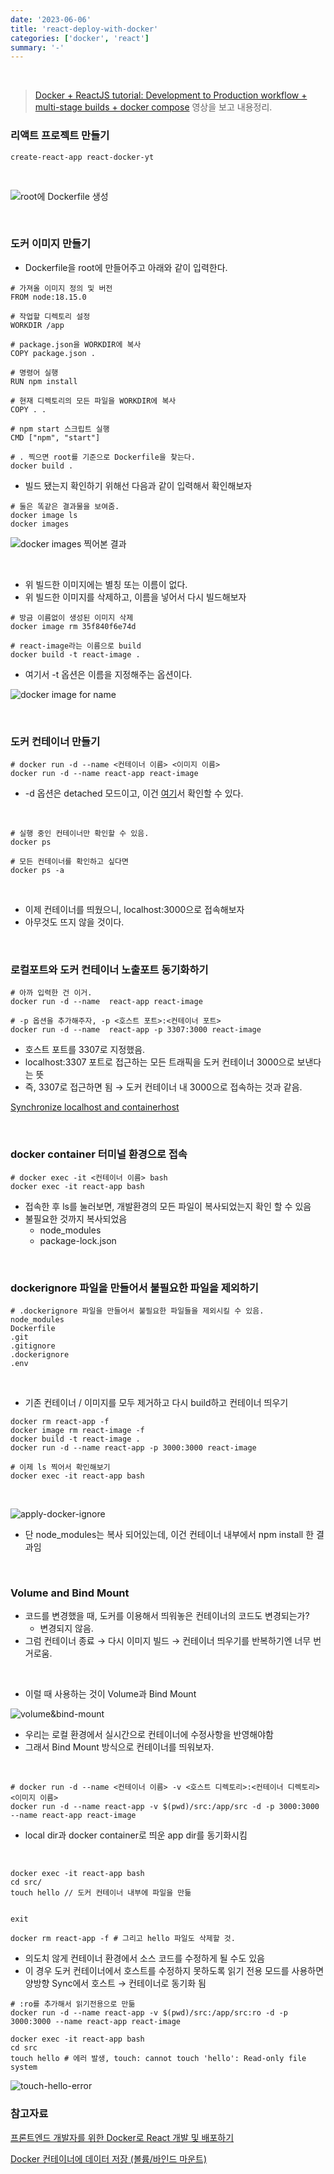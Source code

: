 ```yaml
---
date: '2023-06-06'
title: 'react-deploy-with-docker'
categories: ['docker', 'react']
summary: '-'
---
```


<br>

> [Docker + ReactJS tutorial: Development to Production workflow + multi-stage builds + docker compose](https://youtu.be/3xDAU5cvi5E) 영상을 보고 내용정리.

### 리액트 프로젝트 만들기

```
create-react-app react-docker-yt
```

<br>

![root에 Dockerfile 생성](./root%EC%97%90-dockerfile-%EC%83%9D%EC%84%B1.png)

<br>

### 도커 이미지 만들기

- Dockerfile을 root에 만들어주고 아래와 같이 입력한다.

```DOCKER
# 가져올 이미지 정의 및 버전
FROM node:18.15.0

# 작업할 디렉토리 설정
WORKDIR /app

# package.json을 WORKDIR에 복사
COPY package.json .

# 명령어 실행
RUN npm install

# 현재 디렉토리의 모든 파일을 WORKDIR에 복사
COPY . .

# npm start 스크립트 실행
CMD ["npm", "start"]

# . 찍으면 root를 기준으로 Dockerfile을 찾는다.
docker build .
```

- 빌드 됐는지 확인하기 위해선 다음과 같이 입력해서 확인해보자

```
# 둘은 똑같은 결과물을 보여줌.
docker image ls
docker images
```

![docker images 찍어본 결과](./docker-images.png)

<br>

- 위 빌드한 이미지에는 별칭 또는 이름이 없다.
- 위 빌드한 이미지를 삭제하고, 이름을 넣어서 다시 빌드해보자

```
# 방금 이름없이 생성된 이미지 삭제
docker image rm 35f840f6e74d

# react-image라는 이름으로 build
docker build -t react-image .
```

- 여기서 -t 옵션은 이름을 지정해주는 옵션이다.

![docker image for name](./docker-images-for-name.png)

<br>

### 도커 컨테이너 만들기

```
# docker run -d --name <컨테이너 이름> <이미지 이름>
docker run -d --name react-app react-image
```

- -d 옵션은 detached 모드이고, 이건 [여기](https://github.com/Geuni620/TIL/blob/main/Docker/%5BDocker%5D%20attached%20vs%20detached%20mode.md)서 확인할 수 있다.

<br>

```
# 실행 중인 컨테이너만 확인할 수 있음.
docker ps

# 모든 컨테이너를 확인하고 싶다면
docker ps -a
```

<br>

- 이제 컨테이너를 띄웠으니, localhost:3000으로 접속해보자
- 아무것도 뜨지 않을 것이다.

<br>

### 로컬포트와 도커 컨테이너 노출포트 동기화하기

```
# 아까 입력한 건 이거.
docker run -d --name  react-app react-image

# -p 옵션을 추가해주자, -p <호스트 포트>:<컨테이너 포트>
docker run -d --name  react-app -p 3307:3000 react-image
```

- 호스트 포트를 3307로 지정했음.
- localhost:3307 포트로 접근하는 모든 트래픽을 도커 컨테이너 3000으로 보낸다는 뜻
- 즉, 3307로 접근하면 됨 → 도커 컨테이너 내 3000으로 접속하는 것과 같음.

[Synchronize localhost and containerhost](./localhost-container-host.png)

<br>

### docker container 터미널 환경으로 접속

```
# docker exec -it <컨테이너 이름> bash
docker exec -it react-app bash
```

- 접속한 후 ls를 눌러보면, 개발환경의 모든 파일이 복사되었는지 확인 할 수 있음
- 불필요한 것까지 복사되었음
  - node_modules
  - package-lock.json

<br>

### dockerignore 파일을 만들어서 불필요한 파일을 제외하기

```
# .dockerignore 파일을 만들어서 불필요한 파일들을 제외시킬 수 있음.
node_modules
Dockerfile
.git
.gitignore
.dockerignore
.env
```

<br>

- 기존 컨테이너 / 이미지를 모두 제거하고 다시 build하고 컨테이너 띄우기

```
docker rm react-app -f
docker image rm react-image -f
docker build -t react-image .
docker run -d --name react-app -p 3000:3000 react-image

# 이제 ls 찍어서 확인해보기
docker exec -it react-app bash
```

<br>

![apply-docker-ignore](./apply-dockerignore.png)

- 단 node_modules는 복사 되어있는데, 이건 컨테이너 내부에서 npm install 한 결과임

<br>

### Volume and Bind Mount

- 코드를 변경했을 때, 도커를 이용해서 띄워놓은 컨테이너의 코드도 변경되는가?
  - 변경되지 않음.
- 그럼 컨테이너 종료 → 다시 이미지 빌드 → 컨테이너 띄우기를 반복하기엔 너무 번거로움.

<br>

- 이럴 때 사용하는 것이 Volume과 Bind Mount

![volume&bind-mount](./volume%26bind-mount.png)

- 우리는 로컬 환경에서 실시간으로 컨테이너에 수정사항을 반영해야함
- 그래서 Bind Mount 방식으로 컨테이너를 띄워보자.

<br>

```
# docker run -d --name <컨테이너 이름> -v <호스트 디렉토리>:<컨테이너 디렉토리> <이미지 이름>
docker run -d --name react-app -v $(pwd)/src:/app/src -d -p 3000:3000 --name react-app react-image
```

- local dir과 docker container로 띄운 app dir를 동기화시킴

<br>

```
docker exec -it react-app bash
cd src/
touch hello // 도커 컨테이너 내부에 파일을 만듦


exit

docker rm react-app -f # 그리고 hello 파일도 삭제할 것.
```

- 의도치 않게 컨테이너 환경에서 소스 코드를 수정하게 될 수도 있음
- 이 경우 도커 컨테이너에서 호스트를 수정하지 못하도록 읽기 전용 모드를 사용하면 양방향 Sync에서 호스트 → 컨테이너로 동기화 됨

```
# :ro를 추가해서 읽기전용으로 만듦
docker run -d --name react-app -v $(pwd)/src:/app/src:ro -d -p 3000:3000 --name react-app react-image

docker exec -it react-app bash
cd src
touch hello # 에러 발생, touch: cannot touch 'hello': Read-only file system
```

![touch-hello-error](./touch-hello-error.png)

### 참고자료

[프론트엔드 개발자를 위한 Docker로 React 개발 및 배포하기](https://velog.io/@oneook/Docker%EB%A1%9C-React-%EA%B0%9C%EB%B0%9C-%EB%B0%8F-%EB%B0%B0%ED%8F%AC%ED%95%98%EA%B8%B0)

[Docker 컨테이너에 데이터 저장 (볼륨/바인드 마운트)](https://www.daleseo.com/docker-volumes-bind-mounts/)
